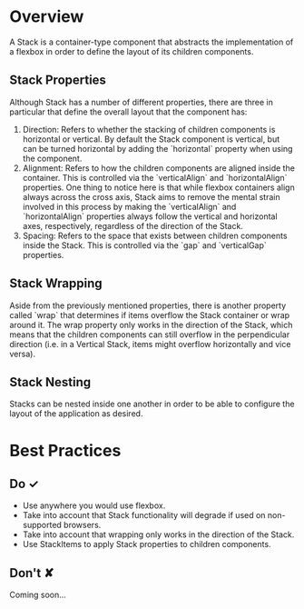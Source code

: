 # Overview
A Stack is a container-type component that abstracts the implementation of a flexbox in order to define the layout of its children components.

## Stack Properties

Although Stack has a number of different properties, there are three in particular that define the overall layout that the component has:

1. Direction: Refers to whether the stacking of children components is horizontal or vertical. By default the Stack component is vertical, but can be turned horizontal by adding the &#x60;horizontal&#x60; property when using the component.
2. Alignment: Refers to how the children components are aligned inside the container. This is controlled via the &#x60;verticalAlign&#x60; and &#x60;horizontalAlign&#x60; properties. One thing to notice here is that while flexbox containers align always across the cross axis, Stack aims to remove the mental strain involved in this process by making the &#x60;verticalAlign&#x60; and &#x60;horizontalAlign&#x60; properties always follow the vertical and horizontal axes, respectively, regardless of the direction of the Stack.
3. Spacing: Refers to the space that exists between children components inside the Stack. This is controlled via the &#x60;gap&#x60; and &#x60;verticalGap&#x60; properties.

## Stack Wrapping

Aside from the previously mentioned properties, there is another property called &#x60;wrap&#x60; that determines if items overflow the Stack container or wrap around it. The wrap property only works in the direction of the Stack, which means that the children components can still overflow in the perpendicular direction (i.e. in a Vertical Stack, items might overflow horizontally and vice versa).

## Stack Nesting

Stacks can be nested inside one another in order to be able to configure the layout of the application as desired.


# Best Practices

## Do &#10003;
- Use anywhere you would use flexbox.
- Take into account that Stack functionality will degrade if used on non-supported browsers.
- Take into account that wrapping only works in the direction of the Stack.
- Use StackItems to apply Stack properties to children components.


## Don't &#10008;
Coming soon...
